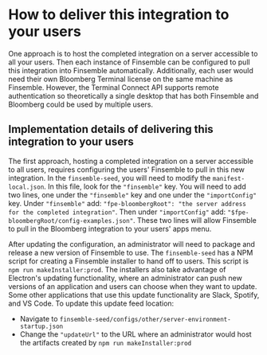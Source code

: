 # How to deliver this integration to your users

One approach is to host the completed integration on a server accessible to all your users.
Then each instance of Finsemble can be configured to pull this integration into Finsemble automatically.
Additionally, each user would need their own Bloomberg Terminal license on the same machine as Finsemble.
However, the Terminal Connect API supports remote authentication so theoretically a single desktop that has both Finsemble and Bloomberg could be used by multiple users.

## Implementation details of delivering this integration to your users

The first approach, hosting a completed integration on a server accessible to all users, requires configuring the users' Finsemble to pull in this new integration.
In the `finsemble-seed`, you will need to modify the `manifest-local.json`.
In this file, look for the `"finsemble"` key.
You will need to add two lines, one under the `"finsemble"` key and one under the `"importConfig"` key.
Under `"finsemble"` add: `"fpe-bloombergRoot": "the server address for the completed integration"`.
Then under `"importConfig"` add: `"$fpe-bloombergRoot/config-examples.json"`.
These two lines will allow Finsemble to pull in the Bloomberg integration to your users' apps menu.

After updating the configuration, an administrator will need to package and release a new version of Finsemble to use.
The `finsemble-seed` has a NPM script for creating a Finsemble installer to hand off to users.
This script is `npm run makeInstaller:prod`.
The installers also take advantage of Electron's updating functionality, where an administrator can push new versions of an application and users can choose when they want to update.
Some other applications that use this update functionality are Slack, Spotify, and VS Code.
To update this update feed location:

* Navigate to `finsemble-seed/configs/other/server-environment-startup.json`
* Change the `"updateUrl"` to the URL where an administrator would host the artifacts created by `npm run makeInstaller:prod`
